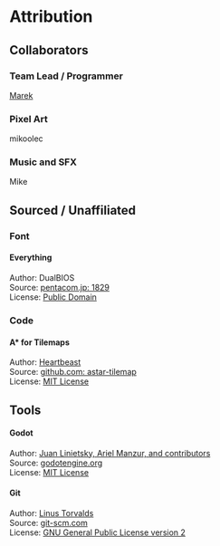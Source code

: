 # Attribution
## Collaborators

### Team Lead / Programmer
[Marek](https://maaack.itch.io/) 

### Pixel Art
mikoolec  

### Music and SFX
Mike

## Sourced / Unaffiliated
### Font
#### Everything
Author: DualBIOS  
Source: [pentacom.jp: 1829](http://www.pentacom.jp/pentacom/bitfontmaker2/gallery/?id=1829)  
License: [Public Domain](http://www.pentacom.jp/pentacom/bitfontmaker2/gallery/?id=1829)

### Code
#### A* for Tilemaps
Author: [Heartbeast](https://github.com/uheartbeast)  
Source: [github.com: astar-tilemap](https://github.com/uheartbeast/astar-tilemap)  
License: [MIT License](https://github.com/uheartbeast/astar-tilemap/blob/main/LICENSE)

## Tools
#### Godot
Author: [Juan Linietsky, Ariel Manzur, and contributors](https://godotengine.org/contact)  
Source: [godotengine.org](https://godotengine.org/)  
License: [MIT License](https://github.com/godotengine/godot/blob/master/LICENSE.txt) 

#### Git
Author: [Linus Torvalds](https://github.com/torvalds)  
Source: [git-scm.com](https://git-scm.com/downloads)  
License: [GNU General Public License version 2](https://opensource.org/licenses/GPL-2.0)